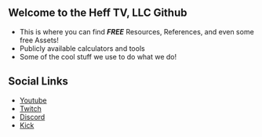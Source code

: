 ## Welcome to the Heff TV, LLC Github
- This is where you can find ***FREE*** Resources, References, and even some free Assets! 
- Publicly available calculators and tools
- Some of the cool stuff we use to do what we do! 


## Social Links
- [Youtube](https://www.youtube.com/@heffdottv)
- [Twitch](https://www.twitch.tv/heffdottv)
- [Discord](discord.gg/Vtarw6PvHQ)
- [Kick](https://kick.com/hefftv)
<!--

**Here are some ideas to get you started:**

🙋‍♀️ A short introduction - what is your organization all about?
🌈 Contribution guidelines - how can the community get involved?
👩‍💻 Useful resources - where can the community find your docs? Is there anything else the community should know?
🍿 Fun facts - what does your team eat for breakfast?
🧙 Remember, you can do mighty things with the power of [Markdown](https://docs.github.com/github/writing-on-github/getting-started-with-writing-and-formatting-on-github/basic-writing-and-formatting-syntax)
-->
